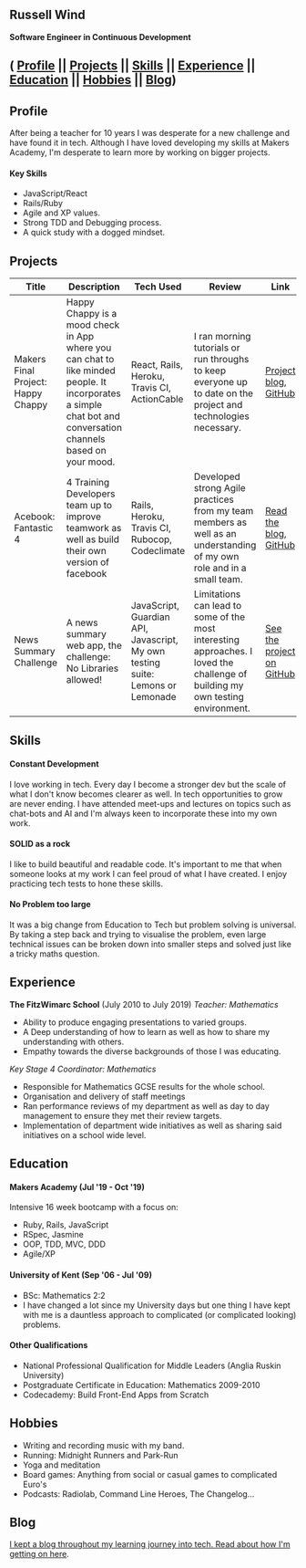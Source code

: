 ## Russell Wind

**Software Engineer in Continuous Development**

## ( [Profile](#profile) || [Projects](#projects) || [Skills](#skills) || [Experience](#experience) || [Education](#education) || [Hobbies](#hobbies) || [Blog](#blog))

## Profile

After being a teacher for 10 years I was desperate for a new challenge and have found it in tech. Although I have loved developing my skills at Makers Academy, I'm desperate to learn more by working on bigger projects.

#### Key Skills
- JavaScript/React
- Rails/Ruby
- Agile and XP values.
- Strong TDD and Debugging process.
- A quick study with a dogged mindset.

## Projects

Title | Description | Tech Used | Review | Link
--- | --- | --- | --- | ---
Makers Final Project: Happy Chappy | Happy Chappy is a mood check in App where you can chat to like minded people. It incorporates a simple chat bot and conversation channels based on your mood. | React, Rails, Heroku, Travis CI, ActionCable | I ran morning tutorials or run throughs to keep everyone up to date on the project and technologies necessary. | [Project blog](https://medium.com/happy-chappy-dev-blog), [GitHub](https://github.com/Sumeet-Raina/HappyChappy)
Acebook: Fantastic 4 | 4 Training Developers team up to improve teamwork as well as build their own version of facebook | Rails, Heroku, Travis CI, Rubocop, Codeclimate | Developed strong Agile practices from my team members as well as an understanding of my own role and in a small team. | [Read the blog](https://medium.com/fantastic-four-acebook-project), [GitHub](https://github.com/krisswiltshire30/acebook-fantastic-four)
News Summary Challenge | A news summary web app, the challenge: No Libraries allowed! | JavaScript, Guardian API, Javascript, My own testing suite: Lemons or Lemonade | Limitations can lead to some of the most interesting approaches. I loved the challenge of building my own testing environment. | [See the project on GitHub](https://github.com/Stegosauruss/news-summary-challenge)


## Skills

#### Constant Development
I love working in tech. Every day I become a stronger dev but the scale of what I don't know becomes clearer as well. In tech opportunities to grow are never ending. I have attended meet-ups and lectures on topics such as chat-bots and AI and I'm always keen to incorporate these into my own work.

#### SOLID as a rock
I like to build beautiful and readable code. It's important to me that when someone looks at my work I can feel proud of what I have created. I enjoy practicing tech tests to hone these skills.

#### No Problem too large
It was a big change from Education to Tech but problem solving is universal. By taking a step back and trying to visualise the problem, even large technical issues can be broken down into smaller steps and solved just like a tricky maths question.

## Experience

**The FitzWimarc School** (July 2010 to July 2019) 
*Teacher: Mathematics*
- Ability to produce engaging presentations to varied groups.
- A Deep understanding of how to learn as well as how to share my understanding with others.
- Empathy towards the diverse backgrounds of those I was educating.

*Key Stage 4 Coordinator: Mathematics*
- Responsible for Mathematics GCSE results for the whole school.
- Organisation and delivery of staff meetings
- Ran performance reviews of my department as well as day to day management to ensure they met their review targets.
- Implementation of department wide initiatives as well as sharing said initiatives on a school wide level.

## Education

#### Makers Academy (Jul '19 - Oct '19)

Intensive 16 week bootcamp with a focus on:
- Ruby, Rails, JavaScript
- RSpec, Jasmine
- OOP, TDD, MVC, DDD
- Agile/XP


#### University of Kent (Sep '06 - Jul '09)

- BSc: Mathematics 2:2
- I have changed a lot since my University days but one thing I have kept with me is a dauntless approach to complicated (or complicated looking) problems. 

#### Other Qualifications

- National Professional Qualification for Middle Leaders (Anglia Ruskin University)
- Postgraduate Certificate in Education: Mathematics 2009-2010
- Codecademy: Build Front-End Apps from Scratch



## Hobbies
- Writing and recording music with my band.
- Running: Midnight Runners and Park-Run
- Yoga and meditation
- Board games: Anything from social or casual games to complicated Euro's
- Podcasts: Radiolab, Command Line Heroes, The Changelog...

## Blog
[I kept a blog throughout my learning journey into tech. Read about how I'm getting on here](https://medium.com/@russell.wind). 